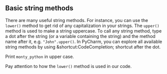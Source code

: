 ## Basic string methods

There are many useful string methods. For instance, you can use the `lower()` method to get 
rid of any capitalization in your strings. The `upper()` method is used to make a string 
uppercase. To call any string method, type a dot after the string (or a variable containing 
the string) and the method name after it, e.g. `"John".upper()`. In PyCharm, you can 
explore all available string methods by using &shortcut:CodeCompletion; shortcut after the dot.  
  
Print `monty_python` in upper case.  

<div class='hint'>Pay attention to how the <code>lower()</code> method is used in our code.</div>
